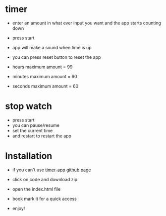 # timer

- enter an amount in what ever input you want and the app starts counting down
- press start
- app will make a sound when time is up
- you can press reset button to reset the app

- hours maximum amount = 99
- minutes maximum amount = 60
- seconds maximum amount = 60

# stop watch

- press start
- you can pause/resume
- set the current time 
- and restart to restart the app

# Installation
- if you can't use [timer-app github page](https://fulcain.github.io/timer-app)

- click on code and download zip
- open the index.html file
- book mark it for a quick access
- enjoy!
